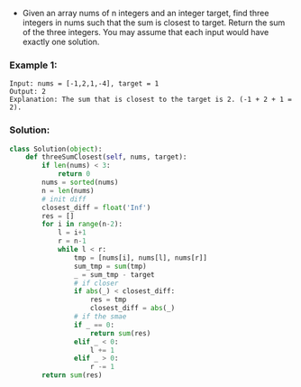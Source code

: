 - Given an array nums of n integers and an integer target, find three integers in nums such that the sum is closest to target. Return the sum of the three integers. You may assume that each input would have exactly one solution.

### Example 1:
```
Input: nums = [-1,2,1,-4], target = 1
Output: 2
Explanation: The sum that is closest to the target is 2. (-1 + 2 + 1 = 2).
```

### Solution: 
```python
class Solution(object):
    def threeSumClosest(self, nums, target):
        if len(nums) < 3:
            return 0
        nums = sorted(nums)
        n = len(nums)
        # init diff
        closest_diff = float('Inf')
        res = []
        for i in range(n-2):
            l = i+1
            r = n-1
            while l < r:
                tmp = [nums[i], nums[l], nums[r]]
                sum_tmp = sum(tmp)
                _ = sum_tmp - target
                # if closer
                if abs(_) < closest_diff:
                    res = tmp
                    closest_diff = abs(_)
                # if the smae
                if _ == 0:
                    return sum(res)
                elif _ < 0:
                    l += 1
                elif _ > 0:
                    r -= 1
        return sum(res)
```